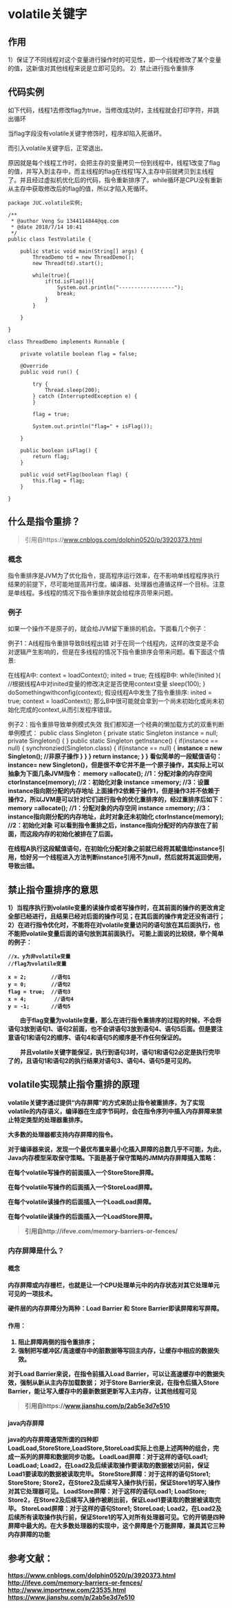 # volatile关键字

## 作用

1）保证了不同线程对这个变量进行操作时的可见性，即一个线程修改了某个变量的值，这新值对其他线程来说是立即可见的。
2）禁止进行指令重排序

## 代码实例

如下代码，线程1去修改flag为true，当修改成功时，主线程就会打印字符，并跳出循环

当flag字段没有volatile关键字修饰时，程序却陷入死循环。

而引入volatile关键字后，正常退出。

原因就是每个线程工作时，会把主存的变量拷贝一份到线程中，线程1改变了flag的值，并写入到主存中，而主线程的flag在线程1写入主存中前就拷贝到主线程了。并且经过虚拟机优化后的代码，指令重新排序了。while循环是CPU没有重新从主存中获取修改后的flag的值，所以才陷入死循环。

```
package JUC.volatile实例;

/**
 * @author Veng Su 1344114844@qq.com
 * @date 2018/7/14 10:41
 */
public class TestVolatile {

    public static void main(String[] args) {
        ThreadDemo td = new ThreadDemo();
        new Thread(td).start();

        while(true){
            if(td.isFlag()){
                System.out.println("------------------");
                break;
            }
        }

    }

}

class ThreadDemo implements Runnable {

    private volatile boolean flag = false;

    @Override
    public void run() {

        try {
            Thread.sleep(200);
        } catch (InterruptedException e) {
        }

        flag = true;

        System.out.println("flag=" + isFlag());

    }

    public boolean isFlag() {
        return flag;
    }

    public void setFlag(boolean flag) {
        this.flag = flag;
    }

}
```

## 什么是指令重排？

> 引用自https://www.cnblogs.com/dolphin0520/p/3920373.html

### 概念

指令重排序是JVM为了优化指令，提高程序运行效率，在不影响单线程程序执行结果的前提下，尽可能地提高并行度。编译器、处理器也遵循这样一个目标。注意是单线程。多线程的情况下指令重排序就会给程序员带来问题。

### 例子

如果一个操作不是原子的，就会给JVM留下重排的机会。下面看几个例子：

例子1：A线程指令重排导致B线程出错
对于在同一个线程内，这样的改变是不会对逻辑产生影响的，但是在多线程的情况下指令重排序会带来问题。看下面这个情景:

在线程A中:
context = loadContext();
inited = true;
在线程B中:
while(!inited ){ //根据线程A中对inited变量的修改决定是否使用context变量
   sleep(100);
}
doSomethingwithconfig(context);
假设线程A中发生了指令重排序:
inited = true;
context = loadContext();
那么B中很可能就会拿到一个尚未初始化或尚未初始化完成的context,从而引发程序错误。

例子2：指令重排导致单例模式失效
我们都知道一个经典的懒加载方式的双重判断单例模式：
public class Singleton {
  private static Singleton instance = null;
  private Singleton() { }
  public static Singleton getInstance() {
     if(instance == null) {
        synchronzied(Singleton.class) {
           if(instance == null) {
               <strong>instance = new Singleton();  //非原子操作
           }
        }
     }
     return instance;
   }
}
看似简单的一段赋值语句：instance= new Singleton()，但是很不幸它并不是一个原子操作，其实际上可以抽象为下面几条JVM指令：
memory =allocate();    //1：分配对象的内存空间 
ctorInstance(memory);  //2：初始化对象 
instance =memory;     //3：设置instance指向刚分配的内存地址
上面操作2依赖于操作1，但是操作3并不依赖于操作2，所以JVM是可以针对它们进行指令的优化重排序的，经过重排序后如下：
memory =allocate();    //1：分配对象的内存空间 
instance =memory;     //3：instance指向刚分配的内存地址，此时对象还未初始化
ctorInstance(memory);  //2：初始化对象
可以看到指令重排之后，instance指向分配好的内存放在了前面，而这段内存的初始化被排在了后面。

在线程A执行这段赋值语句，在初始化分配对象之前就已经将其赋值给instance引用，恰好另一个线程进入方法判断instance引用不为null，然后就将其返回使用，导致出错。

## 禁止指令重排序的意思

1）当程序执行到volatile变量的读操作或者写操作时，在其前面的操作的更改肯定全部已经进行，且结果已经对后面的操作可见；在其后面的操作肯定还没有进行；
2）在进行指令优化时，不能将在对volatile变量访问的语句放在其后面执行，也不能把volatile变量后面的语句放到其前面执行。
可能上面说的比较绕，举个简单的例子：

```
//x、y为非volatile变量
//flag为volatile变量

x = 2;        //语句1
y = 0;        //语句2
flag = true;  //语句3
x = 4;         //语句4
y = -1;       //语句5
```

 　　由于flag变量为volatile变量，那么在进行指令重排序的过程的时候，不会将语句3放到语句1、语句2前面，也不会讲语句3放到语句4、语句5后面。但是要注意语句1和语句2的顺序、语句4和语句5的顺序是不作任何保证的。

　　并且volatile关键字能保证，执行到语句3时，语句1和语句2必定是执行完毕了的，且语句1和语句2的执行结果对语句3、语句4、语句5是可见的。

## volatile实现禁止指令重排的原理

volatile关键字通过提供“内存屏障”的方式来防止指令被重排序，为了实现volatile的内存语义，编译器在生成字节码时，会在指令序列中插入内存屏障来禁止特定类型的处理器重排序。

大多数的处理器都支持内存屏障的指令。

对于编译器来说，发现一个最优布置来最小化插入屏障的总数几乎不可能，为此，Java内存模型采取保守策略。下面是基于保守策略的JMM内存屏障插入策略：

在每个volatile写操作的前面插入一个StoreStore屏障。

在每个volatile写操作的后面插入一个StoreLoad屏障。

在每个volatile读操作的后面插入一个LoadLoad屏障。

在每个volatile读操作的后面插入一个LoadStore屏障。

> 引用自http://ifeve.com/memory-barriers-or-fences/

### 内存屏障是什么？

#### 概念

内存屏障或内存栅栏，也就是让一个CPU处理单元中的内存状态对其它处理单元可见的一项技术。

硬件层的内存屏障分为两种：Load Barrier 和 Store Barrier即读屏障和写屏障。

#### 作用：

1. 阻止屏障两侧的指令重排序；
2. 强制把写缓冲区/高速缓存中的脏数据等写回主内存，让缓存中相应的数据失效。

对于Load Barrier来说，在指令前插入Load Barrier，可以让高速缓存中的数据失效，强制从新从主内存加载数据；
对于Store Barrier来说，在指令后插入Store Barrier，能让写入缓存中的最新数据更新写入主内存，让其他线程可见

> 引用自https://www.jianshu.com/p/2ab5e3d7e510

#### java内存屏障

java的内存屏障通常所谓的四种即LoadLoad,StoreStore,LoadStore,StoreLoad实际上也是上述两种的组合，完成一系列的屏障和数据同步功能。
LoadLoad屏障：对于这样的语句Load1; LoadLoad; Load2，在Load2及后续读取操作要读取的数据被访问前，保证Load1要读取的数据被读取完毕。
StoreStore屏障：对于这样的语句Store1; StoreStore; Store2，在Store2及后续写入操作执行前，保证Store1的写入操作对其它处理器可见。
LoadStore屏障：对于这样的语句Load1; LoadStore; Store2，在Store2及后续写入操作被刷出前，保证Load1要读取的数据被读取完毕。
StoreLoad屏障：对于这样的语句Store1; StoreLoad; Load2，在Load2及后续所有读取操作执行前，保证Store1的写入对所有处理器可见。它的开销是四种屏障中最大的。在大多数处理器的实现中，这个屏障是个万能屏障，兼具其它三种内存屏障的功能

## 参考文献：

https://www.cnblogs.com/dolphin0520/p/3920373.html
http://ifeve.com/memory-barriers-or-fences/
http://www.importnew.com/23535.html
https://www.jianshu.com/p/2ab5e3d7e510

